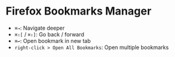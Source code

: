 # Firefox Bookmarks Manager

- `⌘→`: Navigate deeper
- `⌘⇧[` / `⌘⇧]`: Go back / forward
- `⌘↩`: Open bookmark in new tab
- `right-click > Open All Bookmarks`: Open multiple bookmarks
